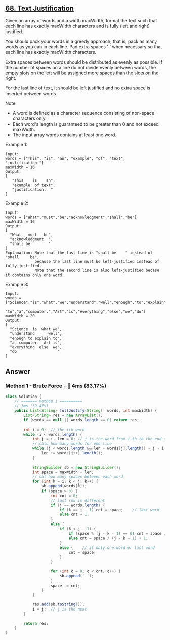 ## [68. Text Justification](https://leetcode.com/problems/text-justification/)

Given an array of words and a width maxWidth, format the text such that each line has exactly maxWidth characters and is fully (left and right) justified.

You should pack your words in a greedy approach; that is, pack as many words as you can in each line. Pad extra spaces ' ' when necessary so that each line has exactly maxWidth characters.

Extra spaces between words should be distributed as evenly as possible. If the number of spaces on a line do not divide evenly between words, the empty slots on the left will be assigned more spaces than the slots on the right.

For the last line of text, it should be left justified and no extra space is inserted between words.

Note:

- A word is defined as a character sequence consisting of non-space characters only.
- Each word's length is guaranteed to be greater than 0 and not exceed maxWidth.
- The input array words contains at least one word.

Example 1:
```
Input:
words = ["This", "is", "an", "example", "of", "text", "justification."]
maxWidth = 16
Output:
[
   "This    is    an",
   "example  of text",
   "justification.  "
]
```
Example 2:
```
Input:
words = ["What","must","be","acknowledgment","shall","be"]
maxWidth = 16
Output:
[
  "What   must   be",
  "acknowledgment  ",
  "shall be        "
]
Explanation: Note that the last line is "shall be    " instead of "shall     be",
             because the last line must be left-justified instead of fully-justified.
             Note that the second line is also left-justified becase it contains only one word.
```
Example 3:
```
Input:
words = ["Science","is","what","we","understand","well","enough","to","explain",
         "to","a","computer.","Art","is","everything","else","we","do"]
maxWidth = 20
Output:
[
  "Science  is  what we",
  "understand      well",
  "enough to explain to",
  "a  computer.  Art is",
  "everything  else  we",
  "do                  "
]
```
## Answer
### Method 1 - Brute Force - :rabbit: 4ms (83.17%)
```java
class Solution {
    // ======= Method 1 ==========
    // 1ms (39.47%)
    public List<String> fullJustify(String[] words, int maxWidth) {
        List<String> res = new ArrayList();
        if (words == null || words.length == 0) return res;
        
        int i = 0;  // the ith word
        while (i < words.length) {
            int j = i, len = 0; // j is the word from i-th to the end of each row
            // calc how many words for one line
            while (j < words.length && len + words[j].length() + j - i <= maxWidth) {   // j - i is at least one space between each word
                len += words[j++].length();
            }
            
            StringBuilder sb = new StringBuilder();
            int space = maxWidth - len;
            // cal how many spaces between each word
            for (int k = i; k < j; k++) {
                sb.append(words[k]);
                if (space > 0) {
                    int cnt = 0;
                    // last row is different
                    if (j == words.length) {
                        if (k == j - 1) cnt = space;    // last word
                        else cnt = 1;
                    }
                    else {
                        if (k < j - 1) {
                            if (space % (j - k - 1) == 0) cnt = space / (j - k - 1);    
                            else cnt = space / (j - k - 1) + 1;
                        } 
                        else {    // if only one word or last word
                            cnt = space;
                        }
                    }
                    
                    for (int c = 0; c < cnt; c++) {
                        sb.append(' ');
                    }
                    space -= cnt;
                }
            }
            
            res.add(sb.toString());
            i = j;  // j is the next
        }
        
        return res;
    }
}
```
